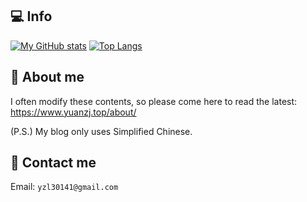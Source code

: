 ## 💻 Info
[![My GitHub stats](https://ghpf.yuanzj.top/api?username=yzl3014&show_icons=true&hide=contribs&locale=cn)](https://github.com/anuraghazra/github-readme-stats)
[![Top Langs](https://ghpf.yuanzj.top/api/top-langs/?username=yzl3014&layout=compact&locale=cn)](https://github.com/anuraghazra/github-readme-stats)

## 👋 About me

I often modify these contents, so please come here to read the latest: https://www.yuanzj.top/about/

(P.S.) My blog only uses Simplified Chinese.

## 💬 Contact me

Email: `yzl30141@gmail.com`
